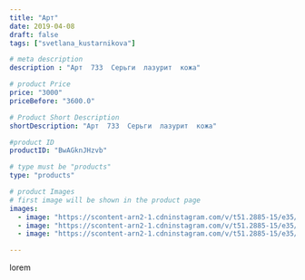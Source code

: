 ```yaml
---
title: "Арт"
date: 2019-04-08
draft: false
tags: ["svetlana_kustarnikova"]

# meta description
description : "Арт  733  Серьги  лазурит  кожа"

# product Price
price: "3000"
priceBefore: "3600.0"

# Product Short Description
shortDescription: "Арт  733  Серьги  лазурит  кожа"

#product ID
productID: "BwAGknJHzvb"

# type must be "products"
type: "products"

# product Images
# first image will be shown in the product page
images:
  - image: "https://scontent-arn2-1.cdninstagram.com/v/t51.2885-15/e35/54800858_370225700252082_4904648854161542150_n.jpg?_nc_ht=scontent-arn2-1.cdninstagram.com&_nc_cat=106&_nc_ohc=X1_SFBPVMX0AX8-AFQm&se=7&tp=1&oh=6b84c2d0f2b91457170b5160b323ee19&oe=60614E31&ig_cache_key=MjAxNzY0MTUzNDY3MDc1OTI4MA%3D%3D.2"
  - image: "https://scontent-arn2-1.cdninstagram.com/v/t51.2885-15/e35/56786336_337915093524657_268284728877531197_n.jpg?_nc_ht=scontent-arn2-1.cdninstagram.com&_nc_cat=109&_nc_ohc=P0eHRcnczDQAX_FplRJ&se=7&tp=1&oh=b0a28bfb75a6aecaaf589ee875d81d53&oe=60606BFB&ig_cache_key=MjAxNzY0MTUzNDY0NTUzMTI5OA%3D%3D.2"
  - image: "https://scontent-arn2-1.cdninstagram.com/v/t51.2885-15/e35/54732244_1000807313442991_2682932198239583215_n.jpg?_nc_ht=scontent-arn2-1.cdninstagram.com&_nc_cat=107&_nc_ohc=haOAj3TVjNQAX8vAvHV&se=7&tp=1&oh=6cdc808702ecde9b99770ef863ea9362&oe=605E2CBA&ig_cache_key=MjAxNzY0MTUzNDY1Mzg4NDk4OQ%3D%3D.2"

---
```

lorem
